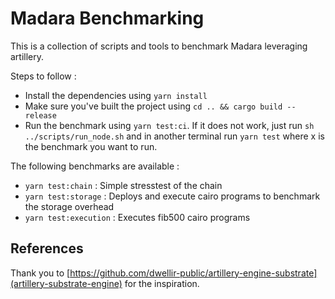 # Madara Benchmarking

This is a collection of scripts and tools to benchmark Madara leveraging artillery.

Steps to follow :
- Install the dependencies using `yarn install`
- Make sure you've built the project using `cd .. && cargo build --release`
- Run the benchmark using `yarn test:ci`.
  If it does not work, just run `sh ../scripts/run_node.sh` and in another terminal run `yarn test` where x is the benchmark you want to run.

The following benchmarks are available :
- `yarn test:chain` : Simple stresstest of the chain
- `yarn test:storage` : Deploys and execute cairo programs to benchmark the storage overhead
- `yarn test:execution` : Executes fib500 cairo programs


## References

Thank you to [https://github.com/dwellir-public/artillery-engine-substrate](artillery-substrate-engine) for the inspiration.
